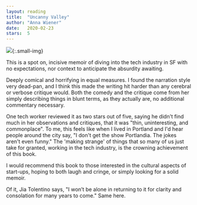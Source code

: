```yaml
---
layout: reading
title:  "Uncanny Valley"
author: "Anna Wiener"
date:   2020-02-23
stars:  5
---
```


![](https://encrypted-tbn0.gstatic.com/images?q=tbn%3AANd9GcS5WTshSxyXJXThQpxLJCzxW-umRBVMO41iqruaFvQN_HsWVaHS){:.small-img}

This is a spot on, incisive memoir of diving into the tech industry in SF with no
expectations, nor context to anticipate the absurdity awaiting.

Deeply comical and horrifying in equal measures.
I found the narration style very dead-pan, and I think this
made the writing hit harder than any cerebral or verbose critique would.
Both the comedy and the critique come from her simply describing things
in blunt terms, as they actually are, no additional commentary necessary.

One tech worker reviewed it as two stars out of five, saying he didn't find much
in her observations and critiques, that it was "thin, uninteresting, and commonplace".
To me, this feels like when I lived in Portland and I'd hear people around the city say,
"I don't get the show Portlandia. The jokes aren't even funny." The 'making strange' of
things that so many of us just take for granted, working in the tech industry, is the crowning
achievement of this book.

I would recommend this book to those interested in the cultural aspects of start-ups,
hoping to both laugh and cringe, or simply looking for a solid memoir.

Of it, Jia Tolentino says, "I won’t be alone in returning to it for clarity and consolation for many years to come."
Same here.

